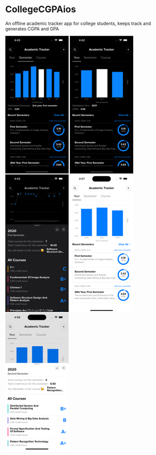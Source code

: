 # CollegeCGPAios
An offline academic tracker app for college students, keeps track and generates CGPA and GPA

<img src="https://github.com/AbGhost-cyber/CollegeCGPAios/blob/main/CollegeCGPAios/Screenshots/Simulator%20Screen%20Shot%20-%20iPhone%2014%20Pro%20Max%20-%202023-01-31%20at%2016.43.13.png" width = "200"  /> <img src="https://github.com/AbGhost-cyber/CollegeCGPAios/blob/main/CollegeCGPAios/Screenshots/Simulator%20Screen%20Shot%20-%20iPhone%2014%20Pro%20Max%20-%202023-01-31%20at%2016.42.49.png" width = "200" />
<img src="https://github.com/AbGhost-cyber/CollegeCGPAios/blob/main/CollegeCGPAios/Screenshots/Simulator%20Screen%20Shot%20-%20iPhone%2014%20Pro%20Max%20-%202023-01-31%20at%2016.44.20.png" width = "200"  /> <img src="https://github.com/AbGhost-cyber/CollegeCGPAios/blob/main/CollegeCGPAios/Screenshots/simulator_screenshot_593B7215-D234-4C80-AFFA-7031CE2BF543.png" width = "200" />
<img src="https://github.com/AbGhost-cyber/CollegeCGPAios/blob/main/CollegeCGPAios/Screenshots/simulator_screenshot_447DE04E-59B2-4ED0-9D3A-73A98BABD855.png" width = "200" />
